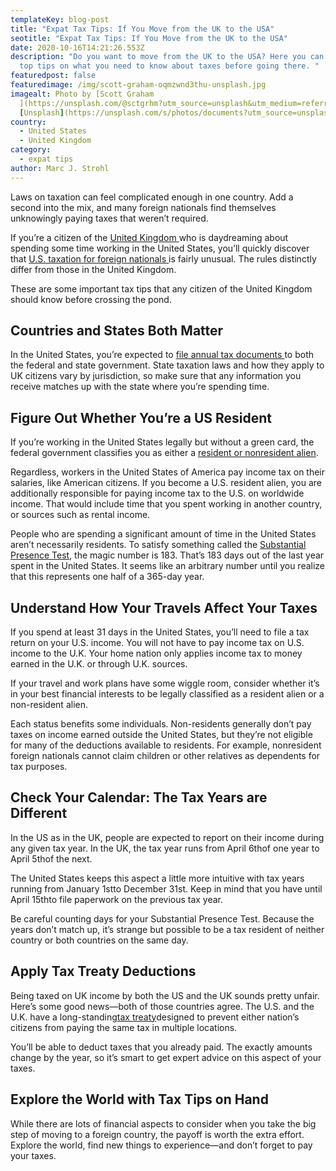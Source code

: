 ```yaml
---
templateKey: blog-post
title: "Expat Tax Tips: If You Move from the UK to the USA"
seotitle: "Expat Tax Tips: If You Move from the UK to the USA"
date: 2020-10-16T14:21:26.553Z
description: "Do you want to move from the UK to the USA? Here you can find the
  top tips on what you need to know about taxes before going there. "
featuredpost: false
featuredimage: /img/scott-graham-oqmzwnd3thu-unsplash.jpg
imagealt: Photo by [Scott Graham
  ](https://unsplash.com/@sctgrhm?utm_source=unsplash&utm_medium=referral&utm_content=creditCopyText)on
  [Unsplash](https://unsplash.com/s/photos/documents?utm_source=unsplash&utm_medium=referral&utm_content=creditCopyText)
country:
  - United States
  - United Kingdom
category:
  - expat tips
author: Marc J. Strohl
---
```

Laws on taxation can feel complicated enough in one country. Add a second into the mix, and many foreign nationals find themselves unknowingly paying taxes that weren’t required.

If you’re a citizen of the [United Kingdom ](https://www.thexpatmagazine.com/blog/2020-04-07-emigrating-to-the-uk-after-brexit-what-you-need-to-know/)who is daydreaming about spending some time working in the United States, you’ll quickly discover that [U.S. taxation for foreign nationals ](https://protaxconsulting.com/services/individuals/foreign-nationals/)is fairly unusual. The rules distinctly differ from those in the United Kingdom.

These are some important tax tips that any citizen of the United Kingdom should know before crossing the pond.

## Countries and States Both Matter

In the United States, you’re expected to [file annual tax documents ](https://www.irs.gov/forms-pubs/about-form-1040)to both the federal and state government. State taxation laws and how they apply to UK citizens vary by jurisdiction, so make sure that any information you receive matches up with the state where you’re spending time.

## Figure Out Whether You’re a US Resident

If you’re working in the United States legally but without a green card, the federal government classifies you as either a [resident or nonresident alien](https://www.investopedia.com/terms/r/residentalien.asp).

Regardless, workers in the United States of America pay income tax on their salaries, like American citizens. If you become a U.S. resident alien, you are additionally responsible for paying income tax to the U.S. on worldwide income. That would include time that you spent working in another country, or sources such as rental income.

People who are spending a significant amount of time in the United States aren’t necessarily residents. To satisfy something called the [Substantial Presence Test](https://www.irs.gov/individuals/international-taxpayers/substantial-presence-test), the magic number is 183. That’s 183 days out of the last year spent in the United States. It seems like an arbitrary number until you realize that this represents one half of a 365-day year.

## Understand How Your Travels Affect Your Taxes

If you spend at least 31 days in the United States, you’ll need to file a tax return on your U.S. income. You will not have to pay income tax on U.S. income to the U.K. Your home nation only applies income tax to money earned in the U.K. or through U.K. sources.

If your travel and work plans have some wiggle room, consider whether it’s in your best financial interests to be legally classified as a resident alien or a non-resident alien.

Each status benefits some individuals. Non-residents generally don’t pay taxes on income earned outside the United States, but they’re not eligible for many of the deductions available to residents. For example, nonresident foreign nationals cannot claim children or other relatives as dependents for tax purposes.

## Check Your Calendar: The Tax Years are Different

In the US as in the UK, people are expected to report on their income during any given tax year. In the UK, the tax year runs from April 6thof one year to April 5thof the next.

The United States keeps this aspect a little more intuitive with tax years running from January 1stto December 31st. Keep in mind that you have until April 15thto file paperwork on the previous tax year.

Be careful counting days for your Substantial Presence Test. Because the years don’t match up, it’s strange but possible to be a tax resident of neither country or both countries on the same day.

## Apply Tax Treaty Deductions

Being taxed on UK income by both the US and the UK sounds pretty unfair. Here’s some good news—both of those countries agree. The U.S. and the U.K. have a long-standing[tax treaty](https://controller.richmond.edu/payroll/international/tax-treaty.html)designed to prevent either nation’s citizens from paying the same tax in multiple locations.

You’ll be able to deduct taxes that you already paid. The exactly amounts change by the year, so it’s smart to get expert advice on this aspect of your taxes.

## Explore the World with Tax Tips on Hand

While there are lots of financial aspects to consider when you take the big step of moving to a foreign country, the payoff is worth the extra effort. Explore the world, find new things to experience—and don’t forget to pay your taxes.